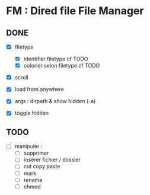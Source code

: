 # FM : Dired file File Manager

## DONE

- [x] filetype
  - [x] identifier filetype cf TODO
  - [x] colorier selon filetype cf TODO
- [x] scroll
    <!-- TODO: bug quand on a trop de fichiers, on peut scroll jusqu'en bas -->
- [x] load from anywhere
- [x] args : dirpath & show hidden (-a)
- [x] toggle hidden


## TODO

- [ ] manipuler :
  - [ ] supprimer
  - [ ] insérer fichier / dossier
  - [ ] cut copy paste
  - [ ] mark
  - [ ] rename
  - [ ] chmod
